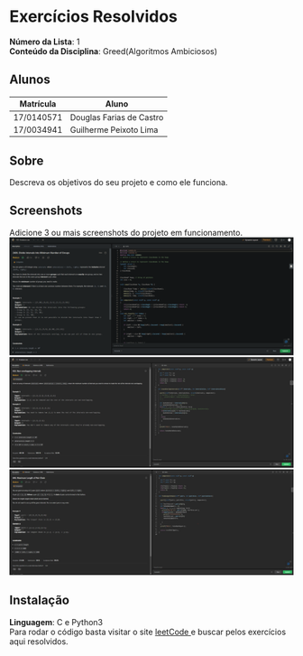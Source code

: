 # Exercícios Resolvidos

**Número da Lista**: 1<br>
**Conteúdo da Disciplina**: Greed(Algoritmos Ambiciosos)<br>

## Alunos
|Matrícula | Aluno |
| -- | -- |
| 17/0140571  |  Douglas Farias de Castro |
| 17/0034941  |  Guilherme Peixoto Lima |

## Sobre 
Descreva os objetivos do seu projeto e como ele funciona. 

## Screenshots
Adicione 3 ou mais screenshots do projeto em funcionamento.
![Q1](https://github.com/projeto-de-algoritmos/Greed_Exercicios-Resolvidos/blob/master/images/2406.png?raw=true)
![Q2](https://github.com/projeto-de-algoritmos/Greed_Exercicios-Resolvidos/blob/master/images/435.png?raw=true)
![Q3](https://github.com/projeto-de-algoritmos/Greed_Exercicios-Resolvidos/blob/master/images/646.png?raw=true)

## Instalação 
**Linguagem**: C e Python3<br>
Para rodar o código basta visitar o site <a href="https://leetcode.com/"> leetCode </a> e buscar pelos exercícios aqui resolvidos.



